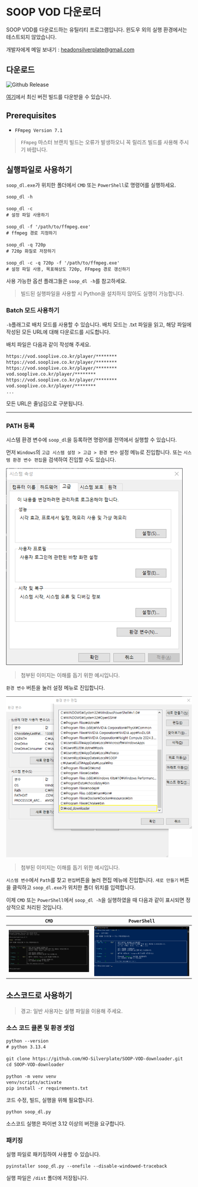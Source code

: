 # SOOP VOD 다운로더

SOOP VOD를 다운로드하는 유틸리티 프로그램입니다.
윈도우 외의 실행 환경에서는 테스트되지 않았습니다.

개발자에게 메일 보내기 : [headonsilverplate@gmail.com](mailto:headonsilverplate@gmail.com)

## 다운로드

![Github Release](https://img.shields.io/github/v/release/HO-silverplate/SOOP-VOD-downloader?link=https://github.com/HO-Silverplate/SOOP-VOD-downloader/releases/latest)

[여기](https://github.com/HO-Silverplate/SOOP-VOD-downloader/releases/latest)에서 최신 버전 빌드를 다운받을 수 있습니다.

## Prerequisites

- `FFmpeg Version 7.1`
>`FFmpeg` 마스터 브랜치 빌드는 오류가 발생하오니 꼭 릴리즈 빌드를 사용해 주시기 바랍니다.   

## 실행파일로 사용하기

`soop_dl.exe`가 위치한 폴더에서 `CMD` 또는 `PowerShell`로 명령어를 실행하세요.

```shell
soop_dl -h

soop_dl -c
# 설정 파일 사용하기

soop_dl -f '/path/to/ffmpeg.exe'
# ffmpeg 경로 지정하기

soop_dl -q 720p
# 720p 화질로 저장하기

soop_dl -c -q 720p -f '/path/to/ffmpeg.exe'
# 설정 파일 사용, 목표해상도 720p, FFmpeg 경로 갱신하기 

```

사용 가능한 옵션 플래그들은 `soop_dl -h`를 참고하세요.
> 빌드된 실행파일을 사용할 시 Python을 설치하지 않아도 실행이 가능합니다.

### Batch 모드 사용하기

`-b`플래그로 배치 모드를 사용할 수 있습니다.
배치 모드는 .txt 파일을 읽고, 해당 파일에 작성된 모든 URL에 대해 다운로드를 시도합니다.

배치 파일은 다음과 같이 작성해 주세요.

```text
https://vod.sooplive.co.kr/player/********
https://vod.sooplive.co.kr/player/********
https://vod.sooplive.co.kr/player/********
vod.sooplive.co.kr/player/********
https://vod.sooplive.co.kr/player/********
vod.sooplive.co.kr/player/********
...
```
모든 URL은 줄넘김으로 구분됩니다.

---

### PATH 등록

시스템 환경 변수에 `soop_dl`을 등록하면 명령어를 전역에서 실행할 수 있습니다.

먼저 `Windows`의 `고급 시스템 설정 > 고급 > 환경 변수` 설정 메뉴로 진입합니다.
또는 `시스템 환경 변수 편집`을 검색하여 진입할 수도 있습니다.

![환경 변수 설정_1](images/setting_path_1.png)
> 첨부된 이미지는 이해를 돕기 위한 예시입니다.

`환경 변수` 버튼을 눌러 설정 메뉴로 진입합니다.

![환경 변수 설정_3](images/setting_path_2.png)
> 첨부된 이미지는 이해를 돕기 위한 예시입니다.

`시스템 변수`에서 `Path`를 찾고 `편집`버튼을 눌러 편집 메뉴에 진입합니다.
`새로 만들기` 버튼을 클릭하고 `soop_dl.exe`가 위치한 폴더 위치를 입력합니다.
  
이제 `CMD` 또는 `PowerShell`에서 `soop_dl -h`을 실행하였을 때 다음과 같이 표시되면 정상적으로 처리된 것입니다.

|         `CMD`          |             `PowerShell`             |
| :--------------------: | :----------------------------------: |
| ![CMD](images/cmd.png) | ![PowerShell](images/PowerShell.png) |

## 소스코드로 사용하기

> 경고: 일반 사용자는 실행 파일을 이용해 주세요.

### 소스 코드 클론 및 환경 셋업

```shell
python --version
# python 3.13.4

git clone https://github.com/HO-Silverplate/SOOP-VOD-downloader.git
cd SOOP-VOD-downloader

python -m venv venv
venv/scripts/activate
pip install -r requirements.txt
```

코드 수정, 빌드, 실행을 위해 필요합니다.

```shell
python soop_dl.py
```

소스코드 실행은 파이썬 3.12 이상의 버전을 요구합니다.

### 패키징

실행 파일로 패키징하여 사용할 수 있습니다.

```shell
pyinstaller soop_dl.py --onefile --disable-windowed-traceback
```

실행 파일은 `/dist` 폴더에 저장됩니다.

